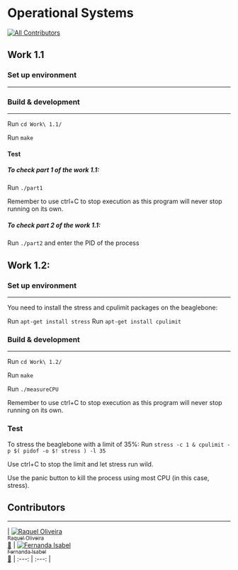 # Operational Systems
[![All Contributors](https://img.shields.io/badge/all_contributors-2-orange.svg?style=flat-square)](#contributors)

## Work 1.1 

### Set up environment
--- 

### Build & development 
---

Run `cd Work\ 1.1/`

Run `make`

#### Test
##### To check part 1 of the work 1.1:

Run `./part1`

Remember to use ctrl+C to stop execution as this program will never stop running on its own.
##### To check part 2 of the work 1.1:

Run `./part2` and enter the PID of the process

## Work 1.2:

### Set up environment
--- 
You need to install the stress and cpulimit packages on the beaglebone:

Run `apt-get install stress`
Run `apt-get install cpulimit`


### Build & development 
---
Run `cd Work\ 1.2/`

Run `make`

Run `./measureCPU`

Remember to use ctrl+C to stop execution as this program will never stop running on its own.

### Test

To stress the beaglebone with a limit of 35%:
Run `stress -c 1 & cpulimit -p $( pidof -o $! stress ) -l 35`

Use ctrl+C to stop the limit and let stress run wild.

Use the panic button to kill the process using most CPU (in this case, stress).
 
 
## Contributors ##
---

| [![Raquel Oliveira](https://avatars.githubusercontent.com/raquel-oliveira?s=100)<br /><sub> Raquel Oliveira</sub>](http://raquel-oliveira.github.io)<br />[👀](https://github.com/raquel-oliveira/operational-systems/commits?author=raquel-oliveira) 
| [![Fernanda Isabel](https://avatars.githubusercontent.com/feisabel?s=100)<br /><sub>Fernanda Isabel</sub>](https://github.com/feisabel)<br />[👀](https://github.com/raquel-oliveira/operational-systems/commits?author=feisabel)
| :---: | :---: |
